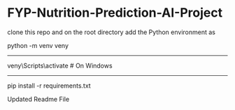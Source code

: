 # FYP-Nutrition-Prediction-AI-Project

clone this repo and on the root directory add the Python environment as 

python -m venv veny

---------------------------
veny\Scripts\activate  # On Windows

---------------------------
pip install -r requirements.txt


Updated Readme File